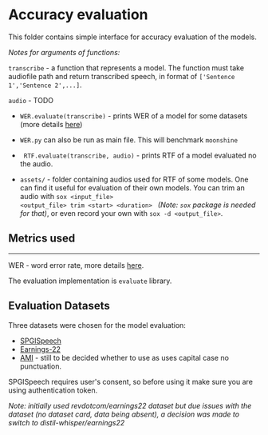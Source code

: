 # Accuracy evaluation

This folder contains simple interface for accuracy evaluation of the models.

*Notes for arguments of functions:*

<code>transcribe</code> - a function that represents a model. The function must take audiofile path and
return transcribed speech, in format of <code>['Sentence 1','Sentence 2',...]</code>. 

<code>audio</code> - TODO


* <code>WER.evaluate(transcribe)</code> - prints WER of a model for some datasets 
(more details [here](#evaluation-datasets))


* <code>WER.py</code> can also be run as main file. This will benchmark
<code>moonshine</code>


* <code> RTF.evaluate(transcribe, audio)</code> - prints RTF of a model evaluated no the audio.


* <code>assets/</code> - folder containing audios used for RTF of some models. One can find it useful for evaluation
of their own models. You can trim an audio with <code>sox <input_file> <output_file> trim \<start> \<duration> </code>
*(Note: <code>sox</code> package is needed for that)*, or even record your own with <code>sox -d <output_file></code>.

## Metrics used

----

WER - word error rate, more details 
[here](https://huggingface.co/spaces/evaluate-metric/wer).

The evaluation implementation is <code>evaluate</code> library. 

## Evaluation Datasets
Three datasets were chosen for the model evaluation:
* [SPGISpeech](https://huggingface.co/datasets/kensho/spgispeech)
* [Earnings-22](https://huggingface.co/datasets/distil-whisper/earnings22)
* [AMI](https://huggingface.co/datasets/edinburghcstr/ami) - still to be
decided whether to use as uses capital case no punctuation.

SPGISpeech requires user's consent, so before using it make sure
you are using authentication token.

*Note: initially used revdotcom/earnings22 dataset but due issues with the dataset (no dataset card,
data being absent), a decision was made to switch to distil-whisper/earnings22*

